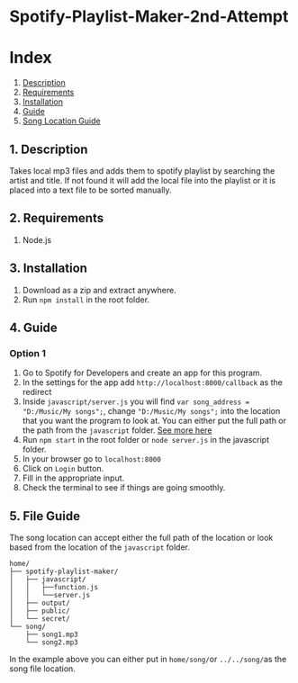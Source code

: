 # Spotify-Playlist-Maker-2nd-Attempt

# Index
1. [Description](#description)
2. [Requirements](#requirements)
3. [Installation](#installation)
4. [Guide](#guide)
5. [Song Location Guide](#song_location_guide)

<a name="description"></a>
## 1. Description
Takes local mp3 files and adds them to spotify playlist by searching the artist and title. If not found it will add the local file into the playlist or it is placed into a text file to be sorted manually.

<a name="requirements"></a>
## 2. Requirements
1. Node.js

<a name="installation"></a>
## 3. Installation
1. Download as a zip and extract anywhere.
2. Run `npm install` in the root folder.

<a name="guide"></a>
## 4. Guide
### Option 1
1. Go to Spotify for Developers and create an app for this program.
1. In the settings for the app add `http://localhost:8000/callback` as the redirect 
1. Inside `javascript/server.js` you will find `var song_address = "D:/Music/My songs";`, change `"D:/Music/My songs";` into the location that you want the program to look at. You can either put the full path or the path from the `javascript` folder. [See more here](#song_location_guide)
1. Run `npm start` in the root folder or `node server.js` in the javascript folder.
1. In your browser go to `localhost:8000`
1. Click on `Login` button.
1. Fill in the appropriate input.
1. Check the terminal to see if things are going smoothly.

<a name="song_location_guide"></a>
## 5. File Guide
The song location can accept either the full path of the location or look based from the location of the `javascript` folder.
```
home/  
├── spotify-playlist-maker/  
│   ├── javascript/  
│   │   ├──function.js  
│   │   └──server.js  
│   ├── output/  
│   ├── public/  
│   └── secret/  
└── song/  
    ├── song1.mp3  
    └── song2.mp3  
```

In the example above you can either put in `home/song/`or `../../song/`as the song file location.
